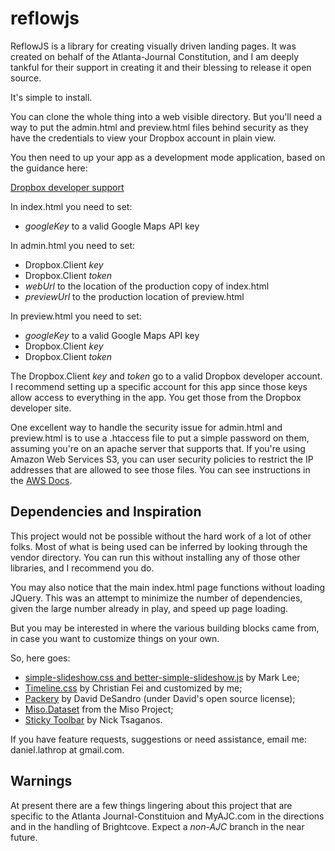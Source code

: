 reflowjs
========

ReflowJS is a library for creating visually driven landing pages. It was created on behalf of the Atlanta-Journal Constitution, and I am deeply tankful for their support in creating it and their blessing to release it open source.

It's simple to install.

You can clone the whole thing into a web visible directory. But you'll need a way to put the admin.html and preview.html files behind security as they have the credentials to view your Dropbox account in plain view.

You then need to up your app as a development mode application, based on the guidance here:

[Dropbox developer support](https://www.dropbox.com/developers/support)

In index.html you need to set:

 * _googleKey_ to a valid Google Maps API key


In admin.html you need to set:
 * Dropbox.Client _key_
 * Dropbox.Client _token_
 * _webUrl_ to the location of the production copy of index.html
 * _previewUrl_ to the production location of preview.html


In preview.html you need to set:
* _googleKey_ to a valid Google Maps API key
* Dropbox.Client _key_
* Dropbox.Client _token_

The Dropbox.Client _key_ and _token_ go to a valid Dropbox developer account.
I recommend setting up a specific account for this app since those keys allow access to everything in the app. You get those from the Dropbox developer site.

One excellent way to handle the security issue for admin.html and preview.html is to use a .htaccess file to put a simple password on them, assuming you're on an apache server that supports that. If you're using Amazon Web Services S3, you can user security policies to restrict the IP addresses that are allowed to see those files.  You can see instructions in the [AWS Docs](http://docs.aws.amazon.com/AmazonS3/latest/dev/WebsiteAccessPermissionsReqd.html).


Dependencies and Inspiration
--
This project would not be possible without the hard work of a lot of other folks.
Most of what is being used can be inferred by looking through the vendor directory. You can run this without installing any of those other libraries, and I recommend you do.

You may also notice that the main index.html page functions without loading JQuery. This was an attempt to minimize the number of dependencies, given the large number already in play, and speed up page loading.

But you may be interested in where the various building blocks came from, in case you want to customize things on your own.


So, here goes:
 * [simple-slideshow.css and better-simple-slideshow.js](https://github.com/leemark/better-simple-slideshow) by Mark Lee;
 * [Timeline.css](https://github.com/christian-fei/Timeline.css) by Christian Fei and customized by me;
  * [Packery](http://packery.metafizzy.co) by David DeSandro (under David's open source license);
  * [Miso.Dataset](http://misoproject.com/dataset/) from the Miso Project;
  * [Sticky Toolbar](http://www.backslash.gr/content/blog/webdevelopment/6-navigation-menu-that-stays-on-top-with-jquery) by Nick Tsaganos.

If you have feature requests, suggestions or need assistance, email me: daniel.lathrop at gmail.com.

Warnings
--
At present there are a few things lingering about this project that are specific to the Atlanta Journal-Constituion and MyAJC.com in the directions and in the handling of Brightcove. Expect a *non-AJC* branch in the near future.
